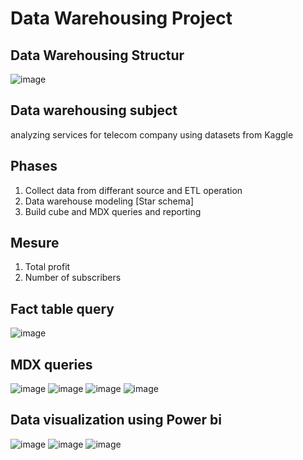 # Data Warehousing Project


## Data Warehousing Structur
![image](https://user-images.githubusercontent.com/64374947/120225527-af07fb80-c245-11eb-84a6-f3143d3d373e.png)

## Data warehousing subject
analyzing services for telecom company using datasets from Kaggle

## Phases
1. Collect data from differant source and ETL operation
2. Data warehouse modeling [Star schema]
3. Build cube and MDX queries and reporting

## Mesure
1. Total profit
2. Number of subscribers

## Fact table query
![image](https://user-images.githubusercontent.com/64374947/120225989-951ae880-c246-11eb-819d-974cc8ac9121.png)


## MDX queries
![image](https://user-images.githubusercontent.com/64374947/120226193-03f84180-c247-11eb-9539-10fb9e9bb0ad.png)
![image](https://user-images.githubusercontent.com/64374947/120226240-1bcfc580-c247-11eb-860d-028e9a815282.png)
![image](https://user-images.githubusercontent.com/64374947/120226276-3013c280-c247-11eb-98b2-a1a8f32254fe.png)
![image](https://user-images.githubusercontent.com/64374947/120226343-4ae63700-c247-11eb-9d64-f02a0fec3f41.png)

## Data visualization using Power bi
![image](https://user-images.githubusercontent.com/64374947/120226632-d9f34f00-c247-11eb-9b76-daa48d4ff372.png)
![image](https://user-images.githubusercontent.com/64374947/120226600-cf38ba00-c247-11eb-8273-028c9383c59b.png)
![image](https://user-images.githubusercontent.com/64374947/120226578-c47e2500-c247-11eb-894e-1cb497a6026f.png)



